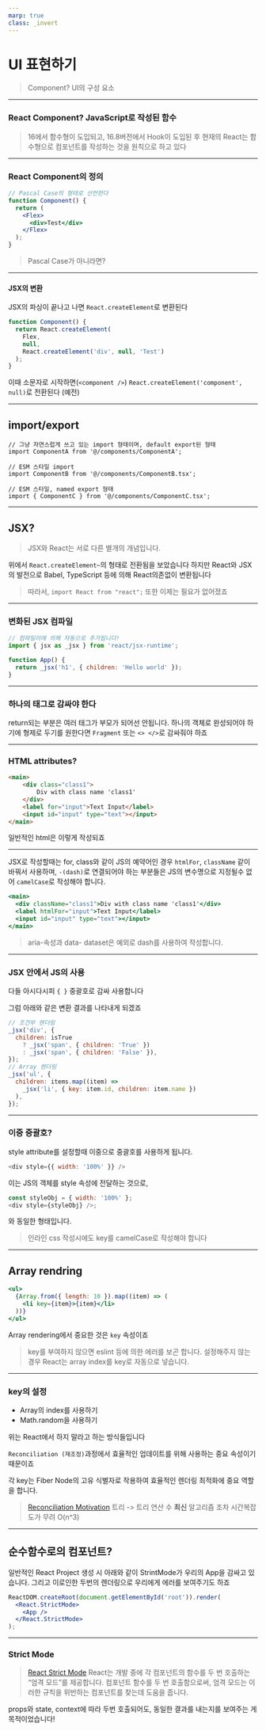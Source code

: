 ```yaml
---
marp: true
class: _invert
---
```


# UI 표현하기

> Component? UI의 구성 요소

---

### React Component? JavaScript로 작성된 함수

> 16에서 함수형이 도입되고, 16.8버전에서 Hook이 도입된 후 현재의 React는 함수형으로 컴포넌트를 작성하는 것을 원칙으로 하고 있다

---

### React Component의 정의

```jsx
// Pascal Case의 형태로 선언한다
function Component() {
  return (
    <Flex>
      <div>Test</div>
    </Flex>
  );
}
```

> Pascal Case가 아니라면?

---

#### JSX의 변환

JSX의 파싱이 끝나고 나면 `React.createElement`로 변환된다

```jsx
function Component() {
  return React.createElement(
    Flex,
    null,
    React.createElement('div', null, 'Test')
  );
}
```

이때 소문자로 시작하면(`<component />`) `React.createElement('component', null)`로 전환된다 (예전)

---

## import/export

```tsx
// 그냥 자연스럽게 쓰고 있는 import 형태이며, default export된 형태
import ComponentA from '@/components/ComponentA';

// ESM 스타일 import
import ComponentB from '@/components/ComponentB.tsx';

// ESM 스타일, named export 형태
import { ComponentC } from '@/components/ComponentC.tsx';
```

---

## JSX?

> JSX와 React는 서로 다른 별개의 개념입니다.

위에서 `React.createElement~`의 형태로 전환됨을 보았습니다
하지만 React와 JSX의 발전으로 Babel, TypeScript 등에 의해 React의존없이 변환됩니다

> 따라서, `import React from "react";` 또한 이제는 필요가 없어졌죠

---

### 변화된 JSX 컴파일

```js
// 컴파일러에 의해 자동으로 추가됩니다!
import { jsx as _jsx } from 'react/jsx-runtime';

function App() {
  return _jsx('h1', { children: 'Hello world' });
}
```

---

### 하나의 태그로 감싸야 한다

return되는 부분은 여러 태그가 부모가 되어선 안됩니다.
하나의 객체로 완성되어야 하기에 형제로 두기를 원한다면
`Fragment` 또는 `<> </>`로 감싸줘야 하죠

---

### HTML attributes?

```html
<main>
    <div class="class1">
        Div with class name 'class1'
    </div>
    <label for="input">Text Input</label>
    <input id="input" type="text"></input>
</main>
```

일반적인 html은 이렇게 작성되죠

---

JSX로 작성할때는 for, class와 같이 JS의 예약어인 경우 `htmlFor`, `className` 같이 바꿔서 사용하며,
`-(dash)`로 연결되어야 하는 부분들은 JS의 변수명으로 지정될수 없어 `camelCase`로 작성해야 합니다.

```jsx
<main>
  <div className="class1">Div with class name 'class1'</div>
  <label htmlFor="input">Text Input</label>
  <input id="input" type="text"></input>
</main>
```

> aria-속성과 data- dataset은 예외로 dash를 사용하여 작성합니다.

---

### JSX 안에서 JS의 사용

다들 아시다시피 `{ }` 중괄호로 감싸 사용합니다

그럼 아래와 같은 변환 결과를 나타내게 되겠죠

```js
// 조건부 렌더링
_jsx('div', {
  children: isTrue
    ? _jsx('span', { children: 'True' })
    : _jsx('span', { children: 'False' }),
});
// Array 렌더링
_jsx('ul', {
  children: items.map((item) =>
    _jsx('li', { key: item.id, children: item.name })
  ),
});
```

---

### 이중 중괄호?

style attribute를 설정할때 이중으로 중괄호를 사용하게 됩니다.

```js
<div style={{ width: '100%' }} />
```

이는 JS의 객체를 style 속성에 전달하는 것으로,

```js
const styleObj = { width: '100%' };
<div style={styleObj} />;
```

와 동일한 형태입니다.

> 인라인 css 작성시에도 key를 camelCase로 작성해야 합니다

---

## Array rendring

```jsx
<ul>
  {Array.from({ length: 10 }).map((item) => (
    <li key={item}>{item}</li>
  ))}
</ul>
```

Array rendering에서 중요한 것은 `key` 속성이죠

> key를 부여하지 않으면 eslint 등에 의한 에러를 보곤 합니다.
> 설정해주지 않는 경우 React는 array index를 key로 자동으로 넣습니다.

---

### key의 설정

- Array의 index를 사용하기
- Math.random을 사용하기

위는 React에서 하지 말라고 하는 방식들입니다

`Reconciliation (재조정)`과정에서 효율적인 업데이트를 위해 사용하는 중요 속성이기 때문이죠

각 key는 Fiber Node의 고유 식별자로 작용하여 효율적인 렌더링 최적화에 중요 역할을 합니다.

> [Reconciliation Motivation](https://legacy.reactjs.org/docs/reconciliation.html#motivation)
> 트리 -> 트리 연산 수 **최신** 알고리즘 조차 시간복잡도가 무려 O(n^3)

---

## 순수함수로의 컴포넌트?

일반적인 React Project 생성 시 아래와 같이 StrintMode가 우리의 App을 감싸고 있습니다.
그리고 이로인한 두번의 렌더링으로 우리에게 에러를 보여주기도 하죠

```jsx
ReactDOM.createRoot(document.getElementById('root')).render(
  <React.StrictMode>
    <App />
  </React.StrictMode>
);
```

---

### Strict Mode

> [React Strict Mode](https://ko.react.dev/learn/keeping-components-pure#detecting-impure-calculations-with-strict-mode)
> React는 개발 중에 각 컴포넌트의 함수를 두 번 호출하는 “엄격 모드”를 제공합니다.
> 컴포넌트 함수를 두 번 호출함으로써, 엄격 모드는 이러한 규칙을 위반하는 컴포넌트를 찾는데 도움을 줍니다.

props와 state, context에 따라 두번 호출되어도, 동일한 결과를 내는지를 보여주는 게 목적이었습니다!
